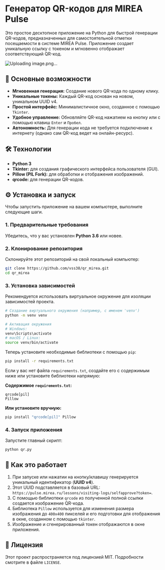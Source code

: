 # Генератор QR-кодов для MIREA Pulse

Это простое десктопное приложение на Python для быстрой генерации QR-кодов, предназначенных для самостоятельной отметки посещаемости в системе MIREA Pulse. Приложение создает уникальную ссылку с токеном и мгновенно отображает соответствующий QR-код.

![Uploading image.png…]()


## 🚀 Основные возможности

-   **Мгновенная генерация:** Создание нового QR-кода по одному клику.
-   **Уникальные токены:** Каждый QR-код основан на новом, уникальном UUID v4.
-   **Простой интерфейс:** Минималистичное окно, созданное с помощью `Tkinter`.
-   **Удобное управление:** Обновляйте QR-код нажатием на кнопку или с помощью клавиш `Enter` и `Пробел`.
-   **Автономность:** Для генерации кода не требуется подключение к интернету (однако сам QR-код ведет на онлайн-ресурс).

## 🛠️ Технологии

-   **Python 3**
-   **Tkinter:** для создания графического интерфейса пользователя (GUI).
-   **Pillow (PIL Fork):** для обработки и отображения изображений.
-   **qrcode:** для генерации QR-кодов.

## ⚙️ Установка и запуск

Чтобы запустить приложение на вашем компьютере, выполните следующие шаги.

### 1. Предварительные требования

Убедитесь, что у вас установлен **Python 3.6** или новее.

### 2. Клонирование репозитория

Склонируйте этот репозиторий на свой локальный компьютер:
```bash
git clone https://github.com/vss38/qr_mirea.git
cd qr_mirea
```

### 3. Установка зависимостей

Рекомендуется использовать виртуальное окружение для изоляции зависимостей проекта.

```bash
# Создание виртуального окружения (например, с именем 'venv')
python -m venv venv

# Активация окружения
# Windows:
venv\Scripts\activate
# macOS / Linux:
source venv/bin/activate
```

Теперь установите необходимые библиотеки с помощью `pip`:
```bash
pip install -r requirements.txt
```
Если у вас нет файла `requirements.txt`, создайте его с содержимым ниже или установите библиотеки напрямую:

**Содержимое `requirements.txt`:**
```
qrcode[pil]
Pillow
```

**Или установите вручную:**
```bash
pip install "qrcode[pil]" Pillow
```

### 4. Запуск приложения

Запустите главный скрипт:
```bash
python qr.py
```

## 🔧 Как это работает

1.  При запуске или нажатии на кнопку/клавишу генерируется уникальный идентификатор (**UUID v4**).
2.  Этот UUID подставляется в базовый URL: `https://pulse.mirea.ru/lessons/visiting-logs/selfapprove?token=`.
3.  С помощью библиотеки `qrcode` из полученной полной ссылки создается изображение QR-кода.
4.  Библиотека `Pillow` используется для изменения размера изображения до `400x400` пикселей и его подготовки для отображения в окне, созданном с помощью `tkinter`.
5.  Изображение и сгенерированный токен отображаются в окне приложения.

## 📄 Лицензия

Этот проект распространяется под лицензией MIT. Подробности смотрите в файле `LICENSE`.

